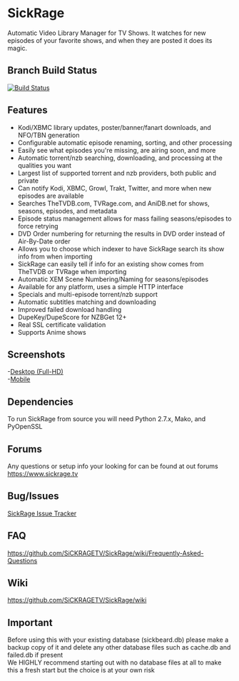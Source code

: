 SickRage
=====
Automatic Video Library Manager for TV Shows. It watches for new episodes of your favorite shows, and when they are posted it does its magic.

## Branch Build Status
[![Build Status](https://travis-ci.org/SiCKRAGETV/SickRage.svg?branch=develop)](https://travis-ci.org/SiCKRAGETV/SickRage)

## Features
 - Kodi/XBMC library updates, poster/banner/fanart downloads, and NFO/TBN generation
 - Configurable automatic episode renaming, sorting, and other processing
 - Easily see what episodes you're missing, are airing soon, and more
 - Automatic torrent/nzb searching, downloading, and processing at the qualities you want
 - Largest list of supported torrent and nzb providers, both public and private
 - Can notify Kodi, XBMC, Growl, Trakt, Twitter, and more when new episodes are available
 - Searches TheTVDB.com, TVRage.com, and AniDB.net for shows, seasons, episodes, and metadata
 - Episode status management allows for mass failing seasons/episodes to force retrying
 - DVD Order numbering for returning the results in DVD order instead of Air-By-Date order
 - Allows you to choose which indexer to have SickRage search its show info from when importing
 - SickRage can easily tell if info for an existing show comes from TheTVDB or TVRage when importing
 - Automatic XEM Scene Numbering/Naming for seasons/episodes
 - Available for any platform, uses a simple HTTP interface
 - Specials and multi-episode torrent/nzb support
 - Automatic subtitles matching and downloading
 - Improved failed download handling
 - DupeKey/DupeScore for NZBGet 12+
 - Real SSL certificate validation
 - Supports Anime shows

## Screenshots
-[Desktop (Full-HD)](http://imgur.com/a/4fpBk)<br>
-[Mobile](http://imgur.com/a/WPyG6)

## Dependencies
 To run SickRage from source you will need Python 2.7.x, Mako, and PyOpenSSL

## Forums
 Any questions or setup info your looking for can be found at out forums https://www.sickrage.tv

## Bug/Issues
[SickRage Issue Tracker](https://github.com/SiCKRAGETV/sickrage-issues)

## FAQ

https://github.com/SiCKRAGETV/SickRage/wiki/Frequently-Asked-Questions

## Wiki

https://github.com/SiCKRAGETV/SickRage/wiki

## Important
Before using this with your existing database (sickbeard.db) please make a backup copy of it and delete any other database files such as cache.db and failed.db if present<br/>
We HIGHLY recommend starting out with no database files at all to make this a fresh start but the choice is at your own risk
